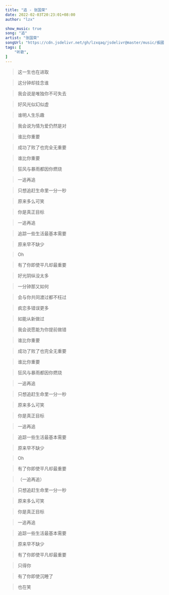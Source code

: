 ```yaml
---
title: "追 - 张国荣"
date: 2022-02-03T20:23:01+08:00
author: "lzx"

show_music: true
song: "追"
artist: "张国荣"
songUrl: "https://cdn.jsdelivr.net/gh/lzxqaq/jsdelivr@master/music/張國榮-追.mp3"
tags: [
    "听歌",
]
---
```


> 这一生也在进取

> 这分钟却挂念谁

> 我会说是唯独你不可失去

> 好风光似幻似虚

> 谁明人生乐趣

> 我会说为情为爱仍然是对

> 谁比你重要

> 成功了败了也完全无重要

> 谁比你重要

> 狂风与暴雨都因你燃烧

> 一追再追

> 只想追赶生命里一分一秒

> 原来多么可笑

 

> 你是真正目标

> 一追再追

> 追踪一些生活最基本需要

> 原来早不缺少

> Oh

> 有了你即使平凡却最重要

 

> 好光阴纵没太多

> 一分钟那又如何

> 会与你共同渡过都不枉过

> 疯恋多错误更多

> 如能从新做过

> 我会说愿能为你提前做错

> 谁比你重要

> 成功了败了也完全无重要

> 谁比你重要

> 狂风与暴雨都因你燃烧

> 一追再追

> 只想追赶生命里一分一秒

> 原来多么可笑

> 你是真正目标

> 一追再追

> 追踪一些生活最基本需要

> 原来早不缺少

> Oh

 

> 有了你即使平凡却最重要

 

> （一追再追）

> 只想追赶生命里一分一秒

 

> 原来多么可笑

> 你是真正目标

> 一追再追

> 追踪一些生活最基本需要

> 原来早不缺少

 

> 有了你即使平凡却最重要

> 只得你

> 有了你即使沉睡了

> 也在笑

